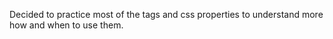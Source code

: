 Decided to practice most of the tags and css properties to understand more how and when to use them.

